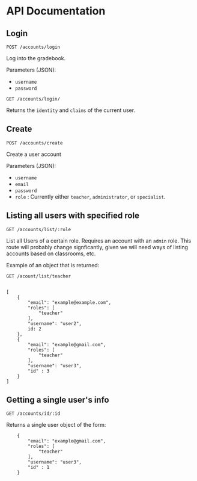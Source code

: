 # API Documentation

## Login

`POST /accounts/login`

Log into the gradebook.


Parameters (JSON):
* `username`
* `password`

`GET /accounts/login/`

Returns the `identity` and `claims` of the current user.


## Create

`POST /accounts/create`

Create a user account

Parameters (JSON):
* `username`
* `email`
* `password`
* `role` : Currently either `teacher`, `administrator`, or `specialist`.



## Listing all users with specified role

`GET /accounts/list/:role`

List all Users of a certain role. Requires an account with an `admin` role.
This route will probably change signficantly, given we will need ways of
listing accounts based on classrooms, etc.


Example of an object that is returned:

`GET /acount/list/teacher`
```

[
    {
        "email": "example@example.com",
        "roles": [
            "teacher"
        ],
        "username": "user2",
        id: 2
    },
    {
        "email": "example@gmail.com",
        "roles": [
            "teacher"
        ],
        "username": "user3",
        "id" : 3
    }
]
```


## Getting a single user's info

`GET /accounts/id/:id`

Returns a single user object of the form:
```
    {
        "email": "example@gmail.com",
        "roles": [
            "teacher"
        ],
        "username": "user3",
        "id" : 1
    }
```
